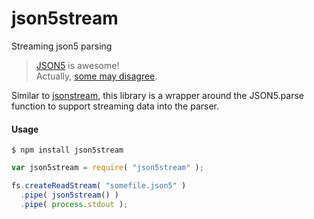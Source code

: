 # json5stream

Streaming json5 parsing

> [JSON5](http://json5.org/) is awesome! <br />Actually, [some may disagree](https://news.ycombinator.com/item?id=4031699).

Similar to [jsonstream](https://www.npmjs.com/package/jsonstream), this library is a wrapper around the JSON5.parse function to support streaming data into the parser.

#### Usage

```
$ npm install json5stream
```

```javascript
var json5stream = require( "json5stream" );

fs.createReadStream( "somefile.json5" )
  .pipe( json5stream() )
  .pipe( process.stdout );

```
